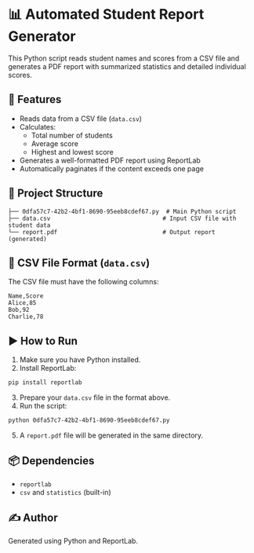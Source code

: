 # 📊 Automated Student Report Generator

This Python script reads student names and scores from a CSV file and generates a PDF report with summarized statistics and detailed individual scores.

## 🧰 Features

- Reads data from a CSV file (`data.csv`)
- Calculates:
  - Total number of students
  - Average score
  - Highest and lowest score
- Generates a well-formatted PDF report using ReportLab
- Automatically paginates if the content exceeds one page

## 📁 Project Structure

```
├── 0dfa57c7-42b2-4bf1-8690-95eeb8cdef67.py  # Main Python script
├── data.csv                                # Input CSV file with student data
└── report.pdf                              # Output report (generated)
```

## 📄 CSV File Format (`data.csv`)

The CSV file must have the following columns:

```
Name,Score
Alice,85
Bob,92
Charlie,78
```

## ▶️ How to Run

1. Make sure you have Python installed.
2. Install ReportLab:

```bash
pip install reportlab
```

3. Prepare your `data.csv` file in the format above.
4. Run the script:

```bash
python 0dfa57c7-42b2-4bf1-8690-95eeb8cdef67.py
```

5. A `report.pdf` file will be generated in the same directory.

## 📦 Dependencies

- `reportlab`
- `csv` and `statistics` (built-in)

## ✍️ Author

Generated using Python and ReportLab.
